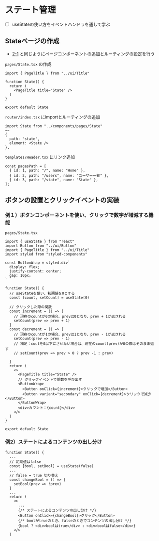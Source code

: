 # ステート管理

- [ ] useStateの使い方をイベントハンドラを通して学ぶ

## Stateページの作成
- [2-1](https://github.com/nadia-sawai/eg-react-training/tree/feature/2-1) と同じようにページコンポーネントの追加とルーティングの設定を行う  

```pages/State.tsx``` の作成
```
import { PageTitle } from "../ui/Title"

function State() {
  return (
    <PageTitle title="State" />
  )
}

export default State
```  
```router/index.tsx``` にimportとルーティングの追加
```
import State from "../components/pages/State"
~~
{
  path: "state",
  element: <State />
},
```  
```templates/Header.tsx``` にリンク追加
```
const pagesPath = [
  { id: 1, path: "/", name: "Home" },
  { id: 2, path: "/users", name: "ユーザー一覧" },
  { id: 3, path: "/state", name: "State" },
];
```

## ボタンの設置とクリックイベントの実装
### 例１）ボタンコンポーネントを使い、クリックで数字が増減する機能  
```pages/State.tsx```  
```
import { useState } from "react"
import Button from "../ui/Button"
import { PageTitle } from "../ui/Title"
import styled from "styled-components"

const ButtonWrap = styled.div`
  display: flex;
  justify-content: center;
  gap: 10px;
`

function State() {
  // useStateを使い、初期値を0とする
  const [count, setCount] = useState(0)

  // クリックした際の関数
  const increment = () => {
    // 現在のcountが0の場合、prevは0となり、prev + 1が返される
    setCount(prev => prev + 1)
  }
  const decrement = () => {
    // 現在のcountが1の場合、prevは1となり、prev - 1が返される
    setCount(prev => prev - 1)
    // 補足：coutを0以下にさせない場合は、現在のcount(prev)が0の際はそのまま返す
    // setCount(prev => prev > 0 ? prev -1 : prev)

  }
  return (
    <>
      <PageTitle title="State" />
      // クリックイベントで関数を呼び出す
      <ButtonWrap>
        <Button onClick={increment}>クリックで増加</Button>
        <Button variant="secondary" onClick={decrement}>クリックで減少</Button>
      </ButtonWrap>
      <div>カウント：{count}</div>
    </>
  )
}

export default State
```

### 例2）ステートによるコンテンツの出し分け
```
function State() {
  ...
  // 初期値はfalse
  const [bool, setBool] = useState(false)
  ...
  // false ↔ true 切り替え
  const changeBool = () => {
    setBool(prev => !prev)
  }
  ...
  return (
    <>
      ...
      {/* ステートによるコンテンツの出し分け */}
      <Button onClick={changeBool}>クリック</Button>
      {/* boolがtrueのとき、falseのときでコンテンツの出し分け */}
      {bool ? <div>boolはtrue</div> : <div>boolはfalse</div>}
    </>
  )
```
